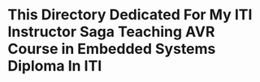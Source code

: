 # This Directory Dedicated For My ITI Instructor Saga Teaching AVR Course in Embedded Systems Diploma In ITI

